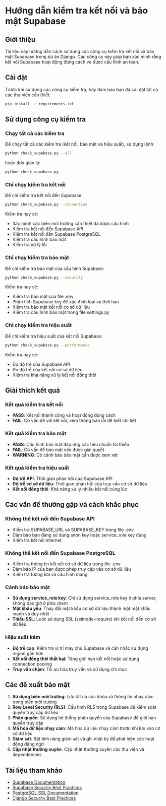 # Hướng dẫn kiểm tra kết nối và bảo mật Supabase

## Giới thiệu

Tài liệu này hướng dẫn cách sử dụng các công cụ kiểm tra kết nối và bảo mật Supabase trong dự án Django. Các công cụ này giúp bạn xác minh rằng kết nối Supabase hoạt động đúng cách và được cấu hình an toàn.

## Cài đặt

Trước khi sử dụng các công cụ kiểm tra, hãy đảm bảo bạn đã cài đặt tất cả các thư viện cần thiết:

```bash
pip install -r requirements.txt
```

## Sử dụng công cụ kiểm tra

### Chạy tất cả các kiểm tra

Để chạy tất cả các kiểm tra (kết nối, bảo mật và hiệu suất), sử dụng lệnh:

```bash
python check_supabase.py --all
```

hoặc đơn giản là:

```bash
python check_supabase.py
```

### Chỉ chạy kiểm tra kết nối

Để chỉ kiểm tra kết nối đến Supabase:

```bash
python check_supabase.py --connection
```

Kiểm tra này sẽ:
- Xác minh các biến môi trường cần thiết đã được cấu hình
- Kiểm tra kết nối đến Supabase API
- Kiểm tra kết nối đến Supabase PostgreSQL
- Kiểm tra cấu hình bảo mật
- Kiểm tra xử lý lỗi

### Chỉ chạy kiểm tra bảo mật

Để chỉ kiểm tra bảo mật của cấu hình Supabase:

```bash
python check_supabase.py --security
```

Kiểm tra này sẽ:
- Kiểm tra bảo mật của file .env
- Phân tích Supabase key để xác định loại và thời hạn
- Kiểm tra bảo mật kết nối cơ sở dữ liệu
- Kiểm tra cấu hình bảo mật trong file settings.py

### Chỉ chạy kiểm tra hiệu suất

Để chỉ kiểm tra hiệu suất của kết nối Supabase:

```bash
python check_supabase.py --performance
```

Kiểm tra này sẽ:
- Đo độ trễ của Supabase API
- Đo độ trễ của kết nối cơ sở dữ liệu
- Kiểm tra khả năng xử lý kết nối đồng thời

## Giải thích kết quả

### Kết quả kiểm tra kết nối

- **PASS**: Kết nối thành công và hoạt động đúng cách
- **FAIL**: Có vấn đề với kết nối, xem thông báo lỗi để biết chi tiết

### Kết quả kiểm tra bảo mật

- **PASS**: Cấu hình bảo mật đáp ứng các tiêu chuẩn tối thiểu
- **FAIL**: Có vấn đề bảo mật cần được giải quyết
- **WARNING**: Có cảnh báo bảo mật cần được xem xét

### Kết quả kiểm tra hiệu suất

- **Độ trễ API**: Thời gian phản hồi của Supabase API
- **Độ trễ cơ sở dữ liệu**: Thời gian phản hồi của truy vấn cơ sở dữ liệu
- **Kết nối đồng thời**: Khả năng xử lý nhiều kết nối cùng lúc

## Các vấn đề thường gặp và cách khắc phục

### Không thể kết nối đến Supabase API

- Kiểm tra SUPABASE_URL và SUPABASE_KEY trong file .env
- Đảm bảo bạn đang sử dụng anon key hoặc service_role key đúng
- Kiểm tra kết nối internet

### Không thể kết nối đến Supabase PostgreSQL

- Kiểm tra thông tin kết nối cơ sở dữ liệu trong file .env
- Đảm bảo IP của bạn được phép truy cập vào cơ sở dữ liệu
- Kiểm tra tường lửa và cấu hình mạng

### Cảnh báo bảo mật

- **Sử dụng service_role key**: Chỉ sử dụng service_role key ở phía server, không bao giờ ở phía client
- **Mật khẩu yếu**: Thay đổi mật khẩu cơ sở dữ liệu thành một mật khẩu mạnh và duy nhất
- **Thiếu SSL**: Luôn sử dụng SSL (sslmode=require) khi kết nối đến cơ sở dữ liệu

### Hiệu suất kém

- **Độ trễ cao**: Kiểm tra vị trí máy chủ Supabase và cân nhắc sử dụng region gần hơn
- **Kết nối đồng thời thất bại**: Tăng giới hạn kết nối hoặc sử dụng connection pooling
- **Truy vấn chậm**: Tối ưu hóa truy vấn và sử dụng chỉ mục

## Các đề xuất bảo mật

1. **Sử dụng biến môi trường**: Lưu tất cả các khóa và thông tin nhạy cảm trong biến môi trường
2. **Row Level Security (RLS)**: Cấu hình RLS trong Supabase để kiểm soát quyền truy cập dữ liệu
3. **Phân quyền**: Sử dụng hệ thống phân quyền của Supabase để giới hạn quyền truy cập
4. **Mã hóa dữ liệu nhạy cảm**: Mã hóa dữ liệu nhạy cảm trước khi lưu vào cơ sở dữ liệu
5. **Giám sát**: Bật tính năng giám sát và ghi nhật ký để phát hiện các hoạt động đáng ngờ
6. **Cập nhật thường xuyên**: Cập nhật thường xuyên các thư viện và dependencies

## Tài liệu tham khảo

- [Supabase Documentation](https://supabase.io/docs)
- [Supabase Security Best Practices](https://supabase.io/docs/guides/auth/security)
- [PostgreSQL SSL Documentation](https://www.postgresql.org/docs/current/ssl-tcp.html)
- [Django Security Best Practices](https://docs.djangoproject.com/en/stable/topics/security/)
